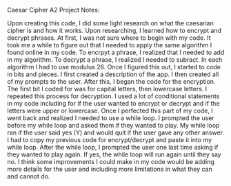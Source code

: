 Caesar Cipher A2 Project Notes:

Upon creating this code, I did some light research on 
what the caesarian cipher is and how it works.
Upon researching, I learned how to encrypt and decrypt phrases.
At first, I was not sure where to begin with my code. 
It took me a while to figure out that I needed to apply the 
same algorithm I found online in my code. To encrpyt a phrase,
I realized that I needed to add in my algorithm. To decrypt
a phrase, I realized I needed to subract. In each algorithm
I had to use modulus 26. Once I figured this out, I started 
to code in bits and pieces. I first created a description
of the app. I then created all of my prompts to the user. After
this, I began the code for the encryption. The first bit I 
coded for was for capital letters, then lowercase letters. I
repeated this process for decryption. I used a lot of 
conditional statements in my code including for if the user
wanted to encrypt or decrypt and if the letters were upper
or lowercase. Once I perfected this part of my code, I went 
back and realized I needed to use a while loop. I prompted the
user before my while loop and asked them if they wanted to 
play. My while loop ran if the user said yes (Y) and would quit
if the user gave any other answer. I had to copy my previous 
code for encrypt/decrypt and paste it into my while loop. After
the while loop, I prompted the user one last time asking if 
they wanted to play again. If yes, the while loop will run 
again until they say no. I think some improvements I could 
make in my code would be adding more details for the user
and including more limitations in what they can and cannot do. 




